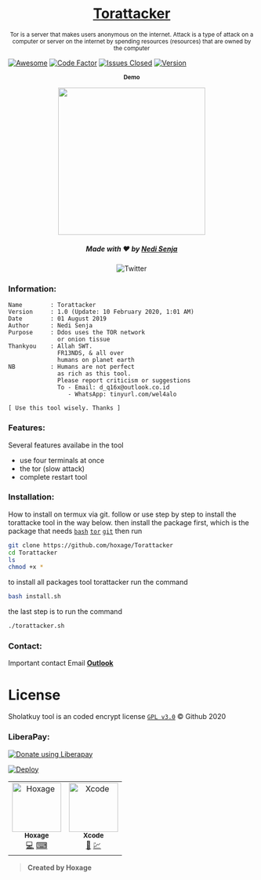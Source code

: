 <h1 align="center"><a href="https://github.com/hoxage/Torattacker">Torattacker</a></h1>

<p align="center">
<sup>Tor is a server that makes users anonymous on the internet. Attack is a type of attack on a computer or server on the internet by spending resources (resources) that are owned by the computer</sup></p>

[![Awesome](https://cdn.rawgit.com/sindresorhus/awesome/d7305f38d29fed78fa85652e3a63e154dd8e8829/media/badge.svg)](https://github.com/sindresorhus/awesome)
[![Code Factor](https://www.codefactor.io/repository/github/hoxage/Torattacker/badge)](https://www.codefactor.io/repository/github/hoxage/Torattacker)
[![Issues Closed](https://img.shields.io/badge/issues%200-closed-cb2431.svg)](https://github.com/hoxage/Torattacker/issues)
[![Version](https://img.shields.io/badge/version-1.0%20beta-blue.svg)](https://github.com/hoxage/Torattacker/releases)

<p align="center">
  <sub><b>Demo</sub></b>
<p align="center">
  <img src="https://raw.githubusercontent.com/hoxage/Torattackerr/master/Screenshot.png"" width="300">
</p>
<h5>
<p align="center">
  Made with ❤️ by <a href="https://github.com/hoxage">Nedi Senja</a>
</h5>
</p>
<p align="center">
 <img src="https://img.shields.io/twitter/url?url=https%3A%2F%2Fgithub.com%2Fhoxage%2FTorattacker" alt="Twitter">
</p>

### Information:
```text
Name        : Torattacker
Version     : 1.0 (Update: 10 February 2020, 1:01 AM)
Date        : 01 August 2019
Author      : Nedi Senja
Purpose     : Ddos uses the TOR network
              or onion tissue
Thankyou    : Allah SWT.
              FR13NDS, & all over
              humans on planet earth
NB          : Humans are not perfect
              as rich as this tool.
              Please report criticism or suggestions
              To - Email: d_q16x@outlook.co.id
                 - WhatsApp: tinyurl.com/wel4alo

[ Use this tool wisely. Thanks ]
```


### Features:
Several features availabe in the tool
+ use four terminals at once
+ the tor (slow attack)
+ complete restart tool

### Installation:
How to install on termux via git.
follow or use step by step to install the torattacke tool in the way below. then install the package first, which is the package that needs [`bash`](https://www.gnu.org/software/bash/) [`tor`](https://www.torproject.org) [`git`](https://github.com/termux/termux-packages) then run
```bash
git clone https://github.com/hoxage/Torattacker
cd Torattacker
ls
chmod +x *
```
to install all packages tool torattacker run the command
```bash
bash install.sh
```
the last step is to run the command
```bash
./torattacker.sh
```

### Contact:
Important contact Email [**Outlook**](http://d_q16x@outlook.co.id)

# License
Sholatkuy tool is an coded encrypt license [`GPL v3.0`](https://raw.githubusercontent.com/hoxage/Torattacker/master/LICENSE) © Github 2020

### LiberaPay:
<noscript><a href="https://liberapay.com/hoxage/donate"><img alt="Donate using Liberapay" src="https://liberapay.com/assets/widgets/donate.svg"></a></noscript>

[![Deploy](https://www.herokucdn.com/deploy/button.svg)](https://heroku.com/deploy?template=https://github.com/hoxage/Torattacker)

<table>
  <tr>
    <td align="center"><a href="https://github.com/hoxage"><img src="https://avatars1.githubusercontent.com/u/52529306?v=4" width="100px;" alt="Hoxage"/><br /><sub><b>Hoxage</b></sub></a><br /><a href="#coded-Hoxage" title="Coded (Hosting, Build-Tools, etc)">💻</a> <a href="https://github.com/hoxage/Wikisearch/commits?author=hoxage" title="Code">⌨</a></td>
     <td align="center"><a href="https://github.com/xcode731"><img src="https://avatars1.githubusercontent.com/u/66043739?v=4" width="100px;" alt="Xcode"/><br /><sub><b>Xcode</b></sub></a><br /><a href="#fork-Xcode" title="Forked (Build-Tools, etc)">🔖</a> <a href="https://github.com/xcode731/Wikisearch/commits?author=hoxage" title="Code">💹</a></td>
  </tr>
</table>

>**Created by Hoxage**
